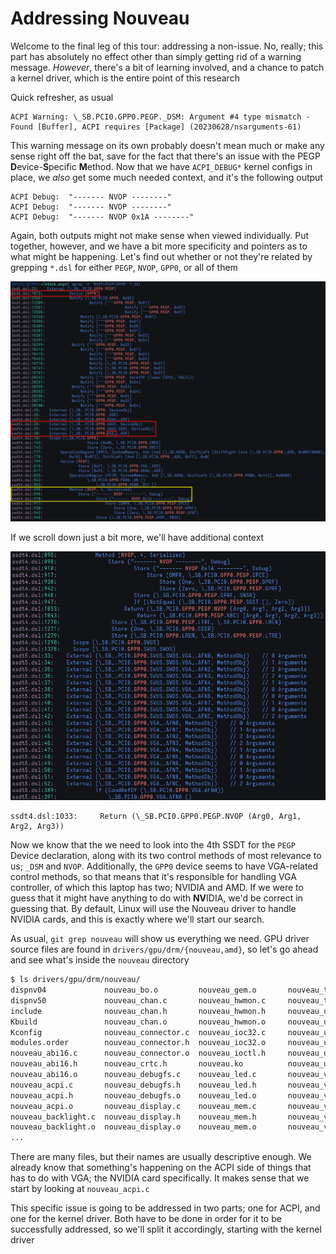 # Addressing Nouveau

Welcome to the final leg of this tour: addressing a non-issue. No, really; this part has absolutely no effect other than simply getting rid of a warning message. _However_, there's a bit of learning involved, and a chance to patch a kernel driver, which is the entire point of this research

Quick refresher, as usual

```
ACPI Warning: \_SB.PCI0.GPP0.PEGP._DSM: Argument #4 type mismatch - Found [Buffer], ACPI requires [Package] (20230628/nsarguments-61)
```

This warning message on its own probably doesn't mean much or make any sense right off the bat, save for the fact that there's an issue with the PEGP **D**evice-**S**pecific **M**ethod. Now that we have `ACPI_DEBUG*` kernel configs in place, we _also_ get some much needed context, and it's the following output

```
ACPI Debug:  "------- NVOP --------"
ACPI Debug:  "------- NVOP --------"
ACPI Debug:  "------- NVOP 0x1A --------"
```

Again, both outputs might not make sense when viewed individually. Put together, however, and we have a bit more specificity and pointers as to what might be happening. Let's find out whether or not they're related by grepping `*.dsl` for either `PEGP`, `NVOP`, `GPP0`, or all of them

<img class="center" alt="Screenshot showing grep results for PEGP, NVOP, and GPP0 in DSDT and SSDT" src="../../assets/img/screenshots/acpi/pegp_grep.png"/>

If we scroll down just a bit more, we'll have additional context

<img class="center" alt="Screenshot showing grep results for PEGP, NVOP, and GPP0 in DSDT and SSDT, focusing on the NVOP control method" src="../../assets/img/screenshots/acpi/nvop_grep.png"/>

```
ssdt4.dsl:1033:     Return (\_SB.PCI0.GPP0.PEGP.NVOP (Arg0, Arg1, Arg2, Arg3))
```

Now we know that the we need to look into the 4th SSDT for the `PEGP` Device declaration, along with its two control methods of most relevance to us; `_DSM` and `NVOP`. Additionally, the `GPP0` device seems to have VGA-related control methods, so that means that it's responsible for handling VGA controller, of which this laptop has two; NVIDIA and AMD. If we were to guess that it might have anything to do with **NV**IDIA, we'd be correct in guessing that. By default, Linux will use the Nouveau driver to handle NVIDIA cards, and this is exactly where we'll start our search.

As usual, `git grep nouveau` will show us everything we need. GPU driver source files are found in `drivers/gpu/drm/{nouveau,amd}`, so let's go ahead and see what's inside the `nouveau` directory

```sh
$ ls drivers/gpu/drm/nouveau/
dispnv04             nouveau_bo.o         nouveau_gem.o       nouveau_ttm.h
dispnv50             nouveau_chan.c       nouveau_hwmon.c     nouveau_ttm.o
include              nouveau_chan.h       nouveau_hwmon.h     nouveau_usif.c
Kbuild               nouveau_chan.o       nouveau_hwmon.o     nouveau_usif.h
Kconfig              nouveau_connector.c  nouveau_ioc32.c     nouveau_usif.o
modules.order        nouveau_connector.h  nouveau_ioc32.o     nouveau_uvmm.c
nouveau_abi16.c      nouveau_connector.o  nouveau_ioctl.h     nouveau_uvmm.h
nouveau_abi16.h      nouveau_crtc.h       nouveau.ko          nouveau_uvmm.o
nouveau_abi16.o      nouveau_debugfs.c    nouveau_led.c       nouveau_vga.c
nouveau_acpi.c       nouveau_debugfs.h    nouveau_led.h       nouveau_vga.h
nouveau_acpi.h       nouveau_debugfs.o    nouveau_led.o       nouveau_vga.o
nouveau_acpi.o       nouveau_display.c    nouveau_mem.c       nouveau_vmm.c
nouveau_backlight.c  nouveau_display.h    nouveau_mem.h       nouveau_vmm.h
nouveau_backlight.o  nouveau_display.o    nouveau_mem.o       nouveau_vmm.o
...
```

There are many files, but their names are usually descriptive enough. We already know that something's happening on the ACPI side of things that has to do with VGA; the NVIDIA card specifically. It makes sense that we start by looking at `nouveau_acpi.c`

This specific issue is going to be addressed in two parts; one for ACPI, and one for the kernel driver. Both have to be done in order for it to be successfully addressed, so we'll split it accordingly, starting with the kernel driver
